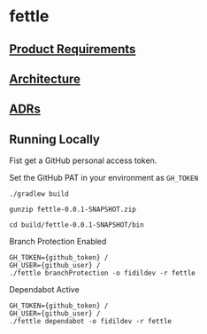 # fettle

## [Product Requirements](./doc/prd.md)
## [Architecture](./doc/architecture.md)
## [ADRs](https://fidildev.github.io/fettle/doc/adr/index.html)

## Running Locally

Fist get a GitHub personal access token.

Set the GitHub PAT in your environment as `GH_TOKEN`

```shell
./gradlew build
```

```shell
gunzip fettle-0.0.1-SNAPSHOT.zip
```

```shell
cd build/fettle-0.0.1-SNAPSHOT/bin
```

Branch Protection Enabled
```shell
GH_TOKEN={github_token} /
GH_USER={github_user} /
./fettle branchProtection -o fidildev -r fettle
```

Dependabot Active
```shell
GH_TOKEN={github_token} /
GH_USER={github_user} /
./fettle dependabot -o fidildev -r fettle
```